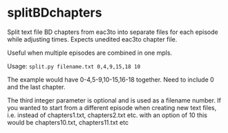 # splitBDchapters

Split text file BD chapters from eac3to into separate files for each episode while adjusting times. Expects unedited eac3to chapter file.

Useful when multiple episodes are combined in one mpls.

Usage:
`split.py filename.txt 0,4,9,15,18 10`

The example would have 0-4,5-9,10-15,16-18 together. Need to include 0 and the last chapter.

The third integer parameter is optional and is used as a filename number. If you wanted to start from a different episode when creating new text files, i.e. instead of chapters1.txt, chapters2.txt etc. with an option of 10 this would be chapters10.txt, chapters11.txt etc